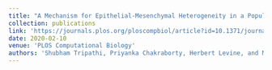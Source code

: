 ```yaml
---
title: "A Mechanism for Epithelial-Mesenchymal Heterogeneity in a Population of Cancer Cells"
collection: publications
link: 'https://journals.plos.org/ploscompbiol/article?id=10.1371/journal.pcbi.1007619'
date: 2020-02-10
venue: 'PLOS Computational Biology'
authors: 'Shubham Tripathi, Priyanka Chakraborty, Herbert Levine, and Mohit Kumar Jolly'
---
```

